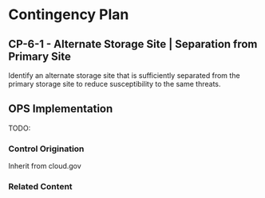 # Contingency Plan
## CP-6-1 - Alternate Storage Site | Separation from Primary Site

Identify an alternate storage site that is sufficiently separated from the primary storage site to reduce susceptibility to the same threats.

## OPS Implementation

TODO:

### Control Origination

Inherit from cloud.gov

### Related Content
